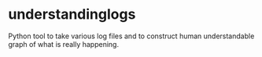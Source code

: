 # understandinglogs
Python tool to take various log files and to construct human understandable graph of what is really happening.
